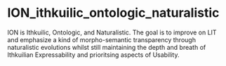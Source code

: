 # ION_ithkuilic_ontologic_naturalistic
ION is Ithkuilic, Ontologic, and Naturalistic. The goal is to improve on LIT and emphasize a kind of morpho-semantic transparency through naturalistic evolutions whilst still maintaining the depth and breath of Ithkuilian Expressability and prioritsing aspects of Usability.
